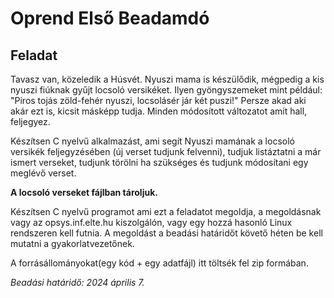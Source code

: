 # Oprend Első Beadamdó

## Feladat
Tavasz van, közeledik a Húsvét. Nyuszi mama is készülődik, mégpedig a kis nyuszi fiúknak gyűjt locsoló versikéket. Ilyen gyöngyszemeket mint például: "Piros tojás zöld-fehér nyuszi, locsolásér jár két puszi!" Persze akad aki akár ezt is, kicsit másképp tudja. Minden módosított változatot amit hall, feljegyez.

Készítsen C nyelvű alkalmazást, ami segít Nyuszi mamának a locsoló versikék feljegyzésében (új verset tudjunk felvenni), tudjuk listáztatni a már ismert verseket, tudjunk törölni ha szükséges és tudjunk módosítani egy meglévő verset. 

**A locsoló verseket fájlban tároljuk.**

Készítsen C nyelvű programot ami  ezt a feladatot megoldja, a megoldásnak vagy az opsys.inf.elte.hu kiszolgálón, vagy egy hozzá hasonló Linux rendszeren kell futnia. A megoldást a beadási határidőt követő héten be kell mutatni a gyakorlatvezetőnek.

A forrásállományokat(egy kód + egy adatfájl) itt töltsék fel zip formában.

*Beadási határidő: 2024 április 7.*
